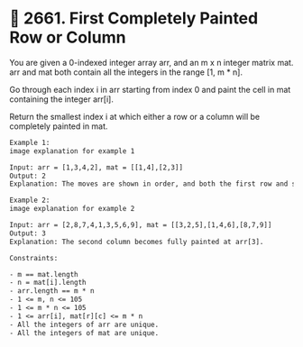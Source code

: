 # 🧩 2661\. First Completely Painted Row or Column

You are given a 0-indexed integer array arr, and an m x n integer matrix mat. arr and mat both contain all the integers in the range [1, m * n].

Go through each index i in arr starting from index 0 and paint the cell in mat containing the integer arr[i].

Return the smallest index i at which either a row or a column will be completely painted in mat.

```txt
Example 1:
image explanation for example 1

Input: arr = [1,3,4,2], mat = [[1,4],[2,3]]
Output: 2
Explanation: The moves are shown in order, and both the first row and second column of the matrix become fully painted at arr[2].
```

```txt
Example 2:
image explanation for example 2

Input: arr = [2,8,7,4,1,3,5,6,9], mat = [[3,2,5],[1,4,6],[8,7,9]]
Output: 3
Explanation: The second column becomes fully painted at arr[3].
```

```txt
Constraints:

- m == mat.length
- n = mat[i].length
- arr.length == m * n
- 1 <= m, n <= 105
- 1 <= m * n <= 105
- 1 <= arr[i], mat[r][c] <= m * n
- All the integers of arr are unique.
- All the integers of mat are unique.
```
